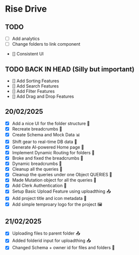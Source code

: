 # Rise Drive

## TODO

- [ ] Add analytics
- [ ] Change folders to link component
- [] Consistent UI

## TODO BACK IN HEAD (Silly but important)

- [] Add Sorting Features
- [] Add Search Features
- [] Add Filter Features
- [] Add Drag and Drop Features

## 20/02/2025

- [x] Add a nice UI for the folder structure 🎨
- [x] Recreate breadcrumbs 🧭
- [x] Create Schema and Mock Data 📊
- [x] Shift gear to real-time DB data 🚀
- [x] Generate AI-powered Home page 🤖
- [x] Implement Dynamic Routing for folders 🔀
- [x] Broke and fixed the breadcrumbs 🍞
- [x] Dynamic breadcrumbs 🍞
- [x] Cleanup all the queries 🧹
- [x] Cleanup the queries under one Object QUERIES 🧹
- [x] Made Mutation object for all the queries 🧹
- [x] Add Clerk Authentication 🔐
- [x] Setup Basic Upload Feature using uploadthing 📤
- [x] Add project title and icon metadata 📄
- [x] Add simple temproary logo for the project 🖼️

## 21/02/2025

- [x] Uploading files to parent folder 📤
- [x] Added folderid input for uploadthing 📤
- [x] Changed Schema + owner id for files and folders 📄
